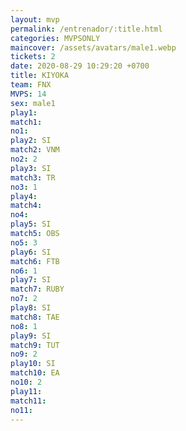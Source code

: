 ```yaml
---
layout: mvp
permalink: /entrenador/:title.html
categories: MVPSONLY
maincover: /assets/avatars/male1.webp
tickets: 2
date: 2020-08-29 10:29:20 +0700
title: KIYOKA
team: FNX
MVPS: 14
sex: male1
play1: 
match1: 
no1: 
play2: SI
match2: VNM
no2: 2
play3: SI
match3: TR
no3: 1
play4: 
match4: 
no4: 
play5: SI
match5: OBS
no5: 3
play6: SI
match6: FTB
no6: 1
play7: SI
match7: RUBY
no7: 2
play8: SI
match8: TAE
no8: 1
play9: SI
match9: TUT
no9: 2
play10: SI
match10: EA
no10: 2
play11: 
match11: 
no11:
---
```

